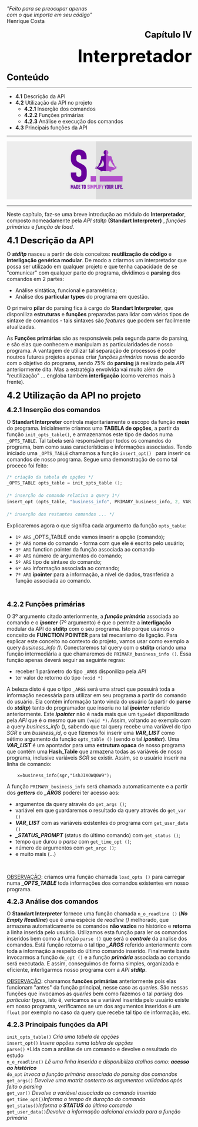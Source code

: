 <br>
<br>
<br>
<br>
<br>

<div> <p align="left"><i> "Feito para se preocupar apenas <br>com o que importa em seu código"</i> <br>
Henrique Costa </div>
<p align="right"><font size="5" style="color:black"> <b>Capítulo IV </b></font> </p>
<p align="right"><font size="9" style="color:black"> <b>Interpretador </b></font> </p>

<p style="color:black"><b><font size="5">Conteúdo</font></b></p>
<hr>

* **4.1** Descrição da API
* **4.2** Utilização da API no projeto  
	* **4.2.1** Inserção dos comandos 
	* **4.2.2** Funções primárias 
	* **4.2.3** Análise e execução dos comandos
* **4.3** Principais funções da API
<hr>

<img  src="../../pictures/bannerhenrique(final).png">

<hr>

Neste capítulo, faz-se uma breve introdução ao módulo do **Interpretador**, composto nomeadamente pela *API stditp* **(Standart Interpreter)** , *funções primárias* e *função de load*.

<p><font size="5" style="color:black"><b>4.1 Descrição da API </b></font> </p>

O ***stditp*** nasceu a partir de dois conceitos: **reutilização de código** e **interligação genérica modular**. De modo a criarmos um interpretador que possa ser utilizado em qualquer projeto e que tenha capacidade de se "comunicar" com qualquer parte do programa, dividimos o **parsing** dos comandos em 2 partes:
* Análise sintática, funcional e paramétrica;
* Análise dos **particular types** do programa em questão.


O primeiro **pilar** do parsing fica à cargo do **Standart Interpreter**, que disponiliza **estruturas** e **funções** preparadas para lidar com vários tipos de sintaxe de comandos - tais sintaxes são *features* que podem ser facilmente atualizadas.
<br>

As **Funções primárias** são as responsáveis pela segunda parte do parsing, e são elas que conhecem e manipulam as particularidades de nosso programa. A vantagem de utilizar tal separação de processos é poder noutros futuros projetos apenas criar *funções primárias* novas de acordo com o objetivo do programa, sendo *75%* do **parsing** já realizado pela *API* anteriormente dita. Mas a estratégia envolvida vai muito além de "reutilização" ... engloba também **interligação** (como veremos mais à frente).

<p><font size="5" style="color:black"><b>4.2 Utilização da API no projeto </b></font> </p>
<p><font size="4" style="color:black"><b>4.2.1 Inserção dos comandos </b></font> </p>

O **Standart Interpreter** controla majoritariamente o escopo da função ***main*** do programa. Inicialmente criamos uma **TABELA de opções**, a partir da função ```init_opts_table()```, e armazenamos este tipo de dados numa ```_OPTS_TABLE```. Tal tabela será responsável por todos os comandos do programa, bem como suas características e informações associadas. Tendo iniciado uma ```_OPTS_TABLE``` chamamos a função ```insert_opt() ``` para inserir os comandos de nosso programa. Segue uma demonstração de como tal proceco foi feito:

```c
/* criação da tabela de opções */
_OPTS_TABLE opts_table = init_opts_table ();

/* inserção do comando relativo a query 1*/
insert_opt (opts_table, "business_info", PRIMARY_business_info, 2, VAR, "busines info", varlist);

/* inserção dos restantes comandos ... */
```
Explicaremos agora o que signifca cada argumento da função ```opts_table```:

* ```1º ARG``` _OPTS_TABLE onde vamos inserir a opção (comando);
* ```2º ARG``` nome do comando - forma com que ele é escrito pelo usuário;
* ```3º ARG``` function pointer da função associada ao comando
* ```4º ARG``` número de argumentos do comando;
* ```5º ARG``` tipo de sintaxe do comando;
* ```6º ARG``` informação associada ao comando;
* ```7º ARG``` **ipointer** para a informação, a nível de dados, trasnferida a função associada ao comando.

<br>

<p><font size="4" style="color:black"><b>4.2.2 Funções primárias </b></font> </p>

O 3º argumento citado anteriormente, a ***função primária*** associada ao comando e o ***iponter*** (7º argumento) é que o permite a **interligação** modular da API do **stditp** com o seu programa. Isto porque usamos o conceito de **FUNCTION POINTER** para tal mecanismo de ligação. Para explicar este conceito no contexto do projeto, vamos usar como exemplo a query *business_info ()*. Conectaremos tal query com o **stditp** criando uma função intermediária a que chamaremos de ```PRIMARY_business_info ()```. Essa função apenas deverá seguir as seguinte regras:
* receber 1 parâmetro do tipo ```_ARGS``` disponilizo pela *API*
* ter valor de retorno do tipo ```(void *)```

A beleza disto é que o tipo ```_ARGS``` será uma struct que possuirá toda a informação necessária para utilizar em seu programa a partir do comando do usuário. Ela contém informação tanto vinda do usuário (a partir do **parse** do ***stditp***) tanto do programador que inseriu no tal ***ipointer*** referido anteriormente. Este ***ipointer*** não é nada mais que um ```typedef``` disponilizado pela *API* que é o mesmo que um ```(void *)```. Assim, voltando ao exemplo com a query *business_info* (), sabendo que tal query recebe uma variável do tipo *SGR* e um *business_id*, o que fizemos foi inserir uma ***VAR_LIST*** como sétimo argumento da função ```opts_table ()``` (sendo o tal ***iponiter***). Uma ***VAR_LIST*** é um apontador para uma **estrutura opaca** de nosso programa que contém uma **Hash_Table** que armazena todas as variáveis de nosso programa, inclusive variáveis *SGR* se existir. Assim, se o usuário inserir na linha de comando:

		x=business_info(sgr,"ishJIXOWQ0W9");
	
A função ```PRIMARY_business_info``` será chamada automaticamente e a partir dos ***getters*** do ***_ARGS*** poderei ter acesso aos:

* argumentos da query através do ```get_args ()```;
* variável em que guardaremos o resultado da query através do ```get_var ()```
* ***VAR_LIST*** com as variáveis existentes do programa com ```get_user_data ()```
* ***_STATUS_PROMPT*** (status do último comando) com ```get_status ()```;
* tempo que durou o *parse* com ```get_time_opt ()```;
* número de argumentos com ```get_argc ()```;
* e muito mais (...)

<br>

<u>OBSERVAÇÃO</u>: criamos uma função chamada ```load_opts ()``` para carregar numa ***_OPTS_TABLE*** toda informações dos comandos existentes em nosso programa.

<p><font size="4" style="color:black"><b>4.2.3 Análise dos comandos  </b></font> </p>

O **Standart Interpreter** fornece uma função chamada ```n_o_readline ()``` (***No Empty Readline***) que é uma espécie de *readline ()* melhorado, que armazena automaticamente os comandos **não vazios** no histórico e **retorna** a linha inserida pelo usuário. Utilizamos esta função para ler os comandos inseridos bem como a função ```parse ()``` que será o ***controle*** da analise dos comandos. Está função retorna o tal tipo ***_ARGS*** referido anteriormente com toda a informação a respeito do último comando inserido. Finalmente basta invocarmos a função ```do_opt ()``` e a função ***primária*** associada ao comando será executada. E assim, conseguimos de forma simples, organizada e eficiente, interligarmos nosso programa com a *API* ***stditp***.

<u>OBSERVAÇÃO</u>: chamamos **funcões primárias** anteriormente pois elas funcionam "antes" da função principal, nesse caso as *queries*. São nessas funções que invocamos as *queries* bem como fazemos o tal *parsing* dos *particular types*, isto é, vericamos se a variável inserida pelo usuário existe em nosso programa, verificamos se um dos argumentos inseridos é um ```float``` por exemplo no caso da query que recebe tal tipo de informação, etc.


<p><font size="4" style="color:black"><b>4.2.3 Principais funções da API </b></font> </p>

```init_opts_table()``` *Cria uma tabela de opções*
<br>
```insert_opt()``` *Insere opções numa tablea de opções*
<br>
```parse()``` *Lida com a análise de um comando e devolve o resultado do estudo
<br>
```n_e_readline()``` *Lê uma linha inserida e disponibiliza atalhos como: **acesso ao histórico***
<br>
```do_opt``` *Invoca a função primária associada do parsing dos comandos*
<br>
```get_args()``` *Devolve uma matriz contento os argumentos validados após feito o *parsing**
<br>
```get_var()``` *Devolve a variável associada ao comando inserido*
<br>
```get_time_opt()```*Informa o tempo de duração do comando* 
<br>
```get_status()```*Informa o **STATUS** do último comando*
<br>
```get_user_data()```*Devolve a informação adicional enviada para a função primária*

